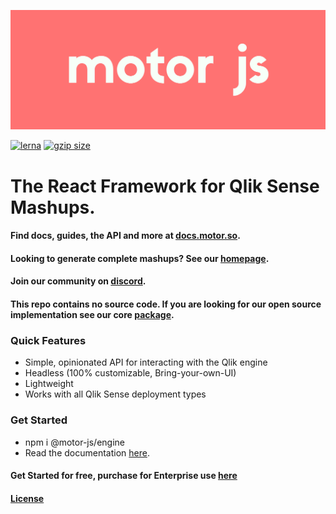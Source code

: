 ![Motor Logo](./motor_red.png)

[![lerna](https://img.shields.io/badge/maintained%20with-lerna-cc00ff.svg)](https://lerna.js.org/)
 <a href="https://bundlephobia.com/result?p=@motor-js/engine" title="Motor.js latest minified+gzip size"><img src="https://badgen.net/bundlephobia/minzip/@motor-js/engine" alt="gzip size"></a>

 
# The React Framework for Qlik Sense Mashups.

#### Find docs, guides, the API and more at  [docs.motor.so](https://docs.motor.so).

#### Looking to generate complete mashups? See our [homepage](https://motor.so).

#### Join our community on [discord](https://discord.com/invite/jmjx78N59b).

#### This repo contains no source code. If you are looking for our open source implementation see our core [package](https://github.com/motor-js/motor-ui).

### Quick Features

- Simple, opinionated API for interacting with the Qlik engine
- Headless (100% customizable, Bring-your-own-UI)
- Lightweight
- Works with all Qlik Sense deployment types

### Get Started
- npm i @motor-js/engine
- Read the documentation [here](https://docs.motor.so/motor-js-engine/getting-started).


#### Get Started for free, purchase for Enterprise use [here](https://motor.so/pricing)

#### [License](https://docs.motor.so/motor-js-engine/license)



